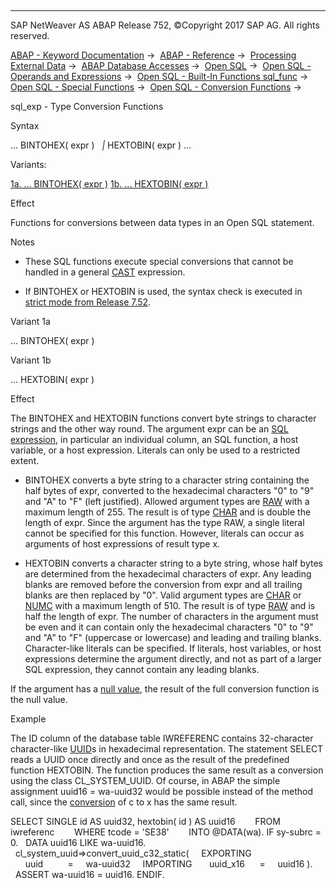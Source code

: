   

* * *

SAP NetWeaver AS ABAP Release 752, ©Copyright 2017 SAP AG. All rights reserved.

[ABAP - Keyword Documentation](https://help.sap.com/doc/abapdocu_752_index_htm/7.52/en-US/abenabap.htm) →  [ABAP - Reference](https://help.sap.com/doc/abapdocu_752_index_htm/7.52/en-US/abenabap_reference.htm) →  [Processing External Data](https://help.sap.com/doc/abapdocu_752_index_htm/7.52/en-US/abenabap_language_external_data.htm) →  [ABAP Database Accesses](https://help.sap.com/doc/abapdocu_752_index_htm/7.52/en-US/abenabap_sql.htm) →  [Open SQL](https://help.sap.com/doc/abapdocu_752_index_htm/7.52/en-US/abenopensql.htm) →  [Open SQL - Operands and Expressions](https://help.sap.com/doc/abapdocu_752_index_htm/7.52/en-US/abenopen_sql_operands.htm) →  [Open SQL - Built-In Functions sql\_func](https://help.sap.com/doc/abapdocu_752_index_htm/7.52/en-US/abenopen_sql_builtin_functions.htm) →  [Open SQL - Special Functions](https://help.sap.com/doc/abapdocu_752_index_htm/7.52/en-US/abenopen_sql_special_functions.htm) →  [Open SQL - Conversion Functions](https://help.sap.com/doc/abapdocu_752_index_htm/7.52/en-US/abenopen_sql_conversion_functions.htm) → 

sql\_exp - Type Conversion Functions

Syntax

... BINTOHEX( expr )
  *|* HEXTOBIN( expr ) ...

Variants:

[1a. ... BINTOHEX( expr )](#!ABAP_VARIANT_1A@1@)
[1b. ... HEXTOBIN( expr )](#!ABAP_VARIANT_1B@2@)

Effect

Functions for conversions between data types in an Open SQL statement.

Notes

-   These SQL functions execute special conversions that cannot be handled in a general [CAST](https://help.sap.com/doc/abapdocu_752_index_htm/7.52/en-US/abensql_cast.htm) expression.

-   If BINTOHEX or HEXTOBIN is used, the syntax check is executed in [strict mode from Release 7.52](https://help.sap.com/doc/abapdocu_752_index_htm/7.52/en-US/abenopensql_strict_mode_752.htm).

Variant 1a

... BINTOHEX( expr )

Variant 1b

... HEXTOBIN( expr )

Effect

The BINTOHEX and HEXTOBIN functions convert byte strings to character strings and the other way round. The argument expr can be an [SQL expression](https://help.sap.com/doc/abapdocu_752_index_htm/7.52/en-US/abapsql_expr.htm), in particular an individual column, an SQL function, a host variable, or a host expression. Literals can only be used to a restricted extent.

-   BINTOHEX converts a byte string to a character string containing the half bytes of expr, converted to the hexadecimal characters "0" to "9" and "A" to "F" (left justified). Allowed argument types are [RAW](https://help.sap.com/doc/abapdocu_752_index_htm/7.52/en-US/abenddic_builtin_types.htm) with a maximum length of 255. The result is of type [CHAR](https://help.sap.com/doc/abapdocu_752_index_htm/7.52/en-US/abenddic_builtin_types.htm) and is double the length of expr. Since the argument has the type RAW, a single literal cannot be specified for this function. However, literals can occur as arguments of host expressions of result type x.

-   HEXTOBIN converts a character string to a byte string, whose half bytes are determined from the hexadecimal characters of expr. Any leading blanks are removed before the conversion from expr and all trailing blanks are then replaced by "0". Valid argument types are [CHAR](https://help.sap.com/doc/abapdocu_752_index_htm/7.52/en-US/abenddic_builtin_types.htm) or [NUMC](https://help.sap.com/doc/abapdocu_752_index_htm/7.52/en-US/abenddic_builtin_types.htm) with a maximum length of 510. The result is of type [RAW](https://help.sap.com/doc/abapdocu_752_index_htm/7.52/en-US/abenddic_builtin_types.htm) and is half the length of expr. The number of characters in the argument must be even and it can contain only the hexadecimal characters "0" to "9" and "A" to "F" (uppercase or lowercase) and leading and trailing blanks. Character-like literals can be specified. If literals, host variables, or host expressions determine the argument directly, and not as part of a larger SQL expression, they cannot contain any leading blanks.

If the argument has a [null value](https://help.sap.com/doc/abapdocu_752_index_htm/7.52/en-US/abennull_value_glosry.htm "Glossary Entry"), the result of the full conversion function is the null value.

Example

The ID column of the database table IWREFERENC contains 32-character character-like [UUID](https://help.sap.com/doc/abapdocu_752_index_htm/7.52/en-US/abenuuid_glosry.htm "Glossary Entry")s in hexadecimal representation. The statement SELECT reads a UUID once directly and once as the result of the predefined function HEXTOBIN. The function produces the same result as a conversion using the class CL\_SYSTEM\_UUID. Of course, in ABAP the simple assignment uuid16 = wa-uuid32 would be possible instead of the method call, since the [conversion](https://help.sap.com/doc/abapdocu_752_index_htm/7.52/en-US/abenconversion_type_c.htm) of c to x has the same result.

SELECT SINGLE id AS uuid32, hextobin( id ) AS uuid16
       FROM iwreferenc
       WHERE tcode = 'SE38'
       INTO @DATA(wa).
IF sy-subrc = 0.
  DATA uuid16 LIKE wa-uuid16.
  cl\_system\_uuid=>convert\_uuid\_c32\_static(
    EXPORTING
      uuid          =     wa-uuid32
    IMPORTING
      uuid\_x16      =     uuid16 ).
  ASSERT wa-uuid16 = uuid16.
ENDIF.